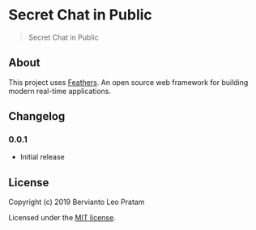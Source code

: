 # Secret Chat in Public

> Secret Chat in Public

## About

This project uses [Feathers](http://feathersjs.com). An open source web framework for building modern real-time applications.

## Changelog

### 0.0.1

- Initial release

## License

Copyright (c) 2019 Bervianto Leo Pratam

Licensed under the [MIT license](LICENSE).
